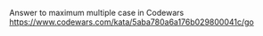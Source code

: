 Answer to maximum multiple case in Codewars
https://www.codewars.com/kata/5aba780a6a176b029800041c/go